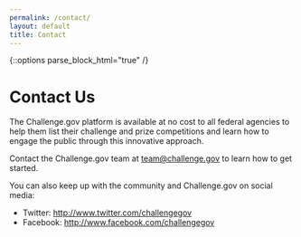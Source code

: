 ```yaml
---
permalink: /contact/
layout: default
title: Contact
---
```


{::options parse_block_html="true" /}
<div class="grid-container usa-prose">
<div class="grid-row  padding-x-8 margin-bottom-4">

# Contact Us

The Challenge.gov platform is available at no cost to all federal agencies to help them list their challenge and prize competitions and learn how to engage the public through this innovative approach.

Contact the Challenge.gov team at [team@challenge.gov](mailto:team@challenge.gov) to learn how to get started. 

You can also keep up with the community and Challenge.gov on social media:

- Twitter: <a href="http://www.twitter.com/challengegov" target="_blank" rel="noopener">http://www.twitter.com/challengegov</a>
- Facebook: <a href="http://www.facebook.com/challengegov" target="_blank" rel="noopener">http://www.facebook.com/challengegov</a>
  </ul>
</div>
</div>
